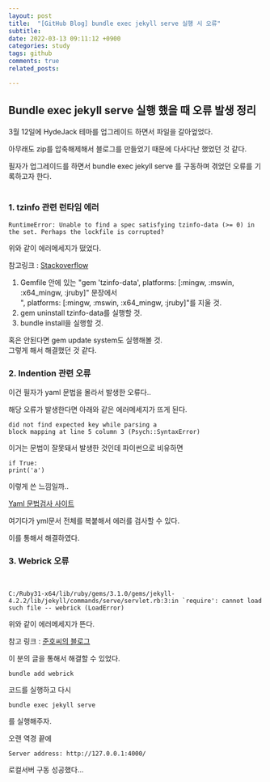 ```yaml
---
layout: post
title:  "[GitHub Blog] bundle exec jekyll serve 실행 시 오류"
subtitle:   
date: 2022-03-13 09:11:12 +0900
categories: study
tags: github
comments: true
related_posts:

---
```


   
## Bundle exec jekyll serve 실행 했을 때 오류 발생 정리 <br/>

3월 12일에 HydeJack 테마를 업그레이드 하면서 파일을 갈아엎었다.<br/>

아무래도 zip를 압축해제해서 블로그를 만들었기 때문에 다사다난 했었던 것 같다.<br/>

필자가 업그레이드를 하면서 bundle exec jekyll serve 를 구동하며 겪었던 오류를 기록하고자 한다.<br/>
<br/>

### 1. tzinfo 관련 런타임 에러<br/>

```
RuntimeError: Unable to find a spec satisfying tzinfo-data (>= 0) in the set. Perhaps the lockfile is corrupted?
```
위와 같이 에러메세지가 떴었다.<br/>

참고링크 : [Stackoverflow](https://stackoverflow.com/questions/54191982/tzinfo-data-issue-when-starting-new-rails-project)

1. Gemfile 안에 있는 "gem 'tzinfo-data', platforms: [:mingw, :mswin, :x64_mingw, :jruby]" 문장에서<br/> ", platforms: [:mingw, :mswin, :x64_mingw, :jruby]"를 지울 것.<br/>
2. gem uninstall tzinfo-data를 실행할 것.
3. bundle install을 실행할 것.

혹은 안된다면 gem update system도 실행해볼 것.<br/>
그렇게 해서 해결했던 것 같다.<br/>


### 2. Indention 관련 오류<br/>

이건 필자가 yaml 문법을 몰라서 발생한 오류다..<br/>

해당 오류가 발생한다면 아래와 같은 에러메세지가 뜨게 된다.<br/>

```
did not find expected key while parsing a 
block mapping at line 5 column 3 (Psych::SyntaxError)
```

이거는 문법이 잘못돼서 발생한 것인데 파이썬으로 비유하면

```
if True:
print('a')
```
이렇게 쓴 느낌일까..<br/>

[Yaml 문법검사 사이트](https://onlineyamltools.com/validate-yaml)<br/>

여기다가 yml문서 전체를 복붙해서 에러를 검사할 수 있다.<br/>

이를 통해서 해결하였다.<br/>

### 3. Webrick 오류<br/>
<br/>

```
C:/Ruby31-x64/lib/ruby/gems/3.1.0/gems/jekyll-4.2.2/lib/jekyll/commands/serve/servlet.rb:3:in `require': cannot load such file -- webrick (LoadError)
```
위와 같이 에러메세지가 뜬다.<br/>

참고 링크 : [준호씨의 블로그](https://junho85.pe.kr/1850)

이 분의 글을 통해서 해결할 수 있었다.<br/>

```
bundle add webrick
```
코드를 실행하고 다시

```
bundle exec jekyll serve
```
를 실행해주자.<br/>

오랜 역경 끝에 

```
Server address: http://127.0.0.1:4000/
```

로컬서버 구동 성공했다...<br/>